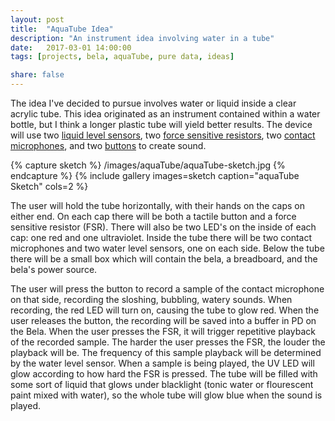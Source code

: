 ```yaml
---
layout: post
title:  "AquaTube Idea"
description: "An instrument idea involving water in a tube"
date:   2017-03-01 14:00:00
tags: [projects, bela, aquaTube, pure data, ideas]

share: false
---
```

The idea I've decided to pursue involves water or liquid inside a clear acrylic tube. This idea originated as an instrument contained within a water bottle, but I think a longer plastic tube will yield better results. The device will use two [liquid level sensors](https://www.sparkfun.com/products/10221), two [force sensitive resistors](https://www.sparkfun.com/products/9375), two [contact microphones](https://en.wikipedia.org/wiki/Contact_microphone), and two [buttons](https://www.sparkfun.com/products/10442) to create sound.

{% capture sketch %}
  /images/aquaTube/aquaTube-sketch.jpg
{% endcapture %}
{% include gallery images=sketch caption="aquaTube Sketch" cols=2 %}

The user will hold the tube horizontally, with their hands on the caps on either end. On each cap there will be both a tactile button and a force sensitive resistor (FSR). There will also be two LED's on the inside of each cap: one red and one ultraviolet. Inside the tube there will be two contact microphones and two water level sensors, one on each side. Below the tube there will be a small box which will contain the bela, a breadboard, and the bela's power source.

The user will press the button to record a sample of the contact microphone on that side, recording the sloshing, bubbling, watery sounds. When recording, the red LED will turn on, causing the tube to glow red. When the user releases the button, the recording will be saved into a buffer in PD on the Bela. When the user presses the FSR, it will trigger repetitive playback of the recorded sample. The harder the user presses the FSR, the louder the playback will be. The frequency of this sample playback will be determined by the water level sensor. When a sample is being played, the UV LED will glow according to how hard the FSR is pressed. The tube will be filled with some sort of liquid that glows under blacklight (tonic water or flourescent paint mixed with water), so the whole tube will glow blue when the sound is played. 
